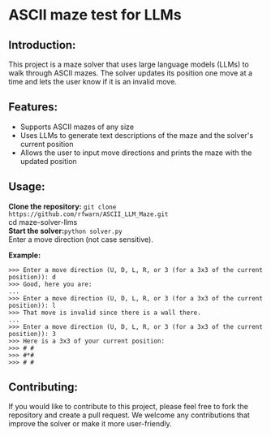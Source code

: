 # ASCII maze test for LLMs

## Introduction:

This project is a maze solver that uses large language models (LLMs) to walk through ASCII mazes. The solver updates its position one move at a time and lets the user know if it is an invalid move.

## Features:

- Supports ASCII mazes of any size
- Uses LLMs to generate text descriptions of the maze and the solver's current position
- Allows the user to input move directions and prints the maze with the updated position

## Usage:

**Clone the repository:**
`git clone https://github.com/rfwarn/ASCII_LLM_Maze.git`<br>
cd maze-solver-llms<br>
**Start the solver:**`python solver.py`<br>
Enter a move direction (not case sensitive).

**Example:**

```
>>> Enter a move direction (U, D, L, R, or 3 (for a 3x3 of the current position)): d
>>> Good, here you are:
...
>>> Enter a move direction (U, D, L, R, or 3 (for a 3x3 of the current position)): l
>>> That move is invalid since there is a wall there.
...
>>> Enter a move direction (U, D, L, R, or 3 (for a 3x3 of the current position)): 3
>>> Here is a 3x3 of your current position:
>>> # #
>>> #*#
>>> # #
```

## Contributing:

If you would like to contribute to this project, please feel free to fork the repository and create a pull request. We welcome any contributions that improve the solver or make it more user-friendly.

